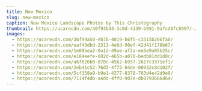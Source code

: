```yaml
---
title: New Mexico
slug: new-mexico
caption: New Mexico Landscape Photos by This Christography
thumbnail: https://ucarecdn.com/40f93bd4-3c0d-4139-b991-9a7cd8fc8997/-/crop/2476x3408/0,0/-/preview/
images:
  - https://ucarecdn.com/36f99a50-eb7b-4019-b6f5-c3315b266fa0/
  - https://ucarecdn.com/eaf43dbd-2313-4e6d-90ef-42d41f178b67/
  - https://ucarecdn.com/1e09bea2-9a1d-49ae-af2a-ee5e9a05b25c/
  - https://ucarecdn.com/e184eefe-602d-465b-a070-bedb81dd1d8c/
  - https://ucarecdn.com/a6f626b0-870c-45b2-b937-2617c3371ef1/
  - https://ucarecdn.com/2eb41c52-76d3-4f75-84de-00932c8d102f/
  - https://ucarecdn.com/5cf358a9-b9e1-4377-8378-763d4e42d9e0/
  - https://ucarecdn.com/7114f4db-a4dd-4ff0-907e-db0793666d64/
---
```

